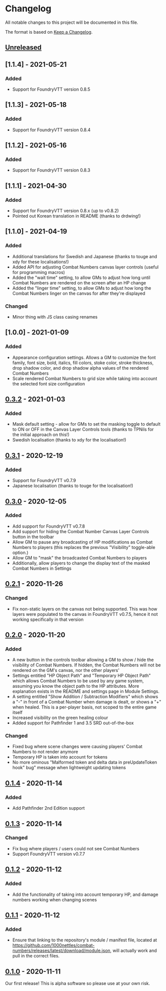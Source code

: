 # Changelog

All notable changes to this project will be documented in this file.

The format is based on [Keep a Changelog](https://keepachangelog.com/en/1.0.0/).

## [Unreleased]

## [1.1.4] - 2021-05-21

### Added

- Support for FoundryVTT version 0.8.5

## [1.1.3] - 2021-05-18

### Added

- Support for FoundryVTT version 0.8.4

## [1.1.2] - 2021-05-16

### Added

- Support for FoundryVTT version 0.8.3

## [1.1.1] - 2021-04-30

### Added

- Support for FoundryVTT version 0.8.x (up to v0.8.2)
- Pointed out Korean translation in README (thanks to drdwing!)

## [1.1.0] - 2021-04-19

### Added

- Additional translations for Swedish and Japanese (thanks to touge and xdy for these localisations!)
- Added API for adjusting Combat Numbers canvas layer controls (useful for programming macros)
- Added the "wait time" setting, to allow GMs to adjust how long until Combat Numbers are rendered on the screen after an HP change
- Added the "linger time" setting, to allow GMs to adjust how long the Combat Numbers linger on the canvas for after they're displayed

### Changed

- Minor thing with JS class casing renames

## [1.0.0] - 2021-01-09

### Added

- Appearance configuration settings. Allows a GM to customize the font family, font size, bold, italics, fill colors, stoke color, stroke thickness, drop shadow color, and drop shadow alpha values of the rendered Combat Numbers
- Scale rendered Combat Numbers to grid size while taking into account the selected font size configuration

## [0.3.2] - 2021-01-03

### Added

- Mask default setting - allow for GMs to set the masking toggle to default to ON or OFF in the Canvas Layer Controls tools (thanks to TPNils for the initial approach on this!)
- Swedish localisation (thanks to xdy for the localisation!)

## [0.3.1] - 2020-12-19

### Added

- Support for FoundryVTT v0.7.9
- Japanese localisation (thanks to touge for the localisation!)

## [0.3.0] - 2020-12-05

### Added

- Add support for FoundryVTT v0.7.8
- Add support for hiding the Combat Number Canvas Layer Controls button in the toolbar
- Allow GM to pause any broadcasting of HP modifications as Combat Numbers to players (this replaces the previous "Visibility" toggle-able option.)
- Allow GM to "mask" the broadcasted Combat Numbers to players
- Additionally, allow players to change the display text of the masked Combat Numbers in Settings

## [0.2.1] - 2020-11-26

### Changed

- Fix non-static layers on the canvas not being supported. This was how layers were populated to the canvas in FoundryVTT v0.7.5, hence it not working specifically in that version

## [0.2.0] - 2020-11-20

### Added

- A new button in the controls toolbar allowing a GM to show / hide the visibility of Combat Numbers. If hidden, the Combat Numbers will not be rendered on the GM's canvas, nor the other players'
- Settings entitled "HP Object Path" and "Temporary HP Object Path" which allows Combat Numbers to be used by any game system, assuming you know the object path to the HP attributes. More explanation exists in the README and settings page in Module Settings.
- A setting entitled "Show Addition / Subtraction Modifiers" which shows a "-" in front of a Combat Number when damage is dealt, or shows a "+" when healed. This is a per-player basis, not scoped to the entire game itself
- Increased visibility on the green healing colour
- Added support for Pathfinder 1 and 3.5 SRD out-of-the-box

### Changed

- Fixed bug where scene changes were causing players' Combat Numbers to not render anymore
- Temporary HP is taken into account for tokens
- No more ominous "Malformed token and delta data in preUpdateToken hook" bug" message when lightweight updating tokens

## [0.1.4] - 2020-11-14

### Added

- Add Pathfinder 2nd Edition support

## [0.1.3] - 2020-11-14

### Changed

- Fix bug where players / users could not see Combat Numbers
- Support FoundryVTT version v0.7.7

## [0.1.2] - 2020-11-12

### Added

- Add the functionality of taking into account temporary HP, and damage numbers working when changing scenes

## [0.1.1] - 2020-11-12

### Added

- Ensure that linking to the repository's module / manifest file, located at https://github.com/1000nettles/combat-numbers/releases/latest/download/module.json, will actually work and pull in the correct files.

## [0.1.0] - 2020-11-11

Our first release! This is alpha software so please use at your own risk.

[unreleased]: https://github.com/1000nettles/combat-numbers/compare/v0.3.2...HEAD
[0.3.2]: https://github.com/1000nettles/combat-numbers/releases/tag/v0.3.2
[0.3.1]: https://github.com/1000nettles/combat-numbers/releases/tag/v0.3.1
[0.3.0]: https://github.com/1000nettles/combat-numbers/releases/tag/v0.3.0
[0.2.1]: https://github.com/1000nettles/combat-numbers/releases/tag/v0.2.1
[0.2.0]: https://github.com/1000nettles/combat-numbers/releases/tag/v0.2.0
[0.1.4]: https://github.com/1000nettles/combat-numbers/releases/tag/v0.1.4
[0.1.3]: https://github.com/1000nettles/combat-numbers/releases/tag/v0.1.3
[0.1.2]: https://github.com/1000nettles/combat-numbers/releases/tag/v0.1.2
[0.1.1]: https://github.com/1000nettles/combat-numbers/releases/tag/v0.1.1
[0.1.0]: https://github.com/1000nettles/combat-numbers/releases/tag/v0.1.0
